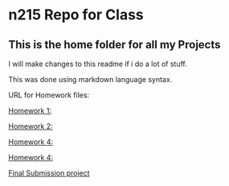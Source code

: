 # n215 Repo for Class

## This is the home folder for all my Projects

I will make changes to this readme if i do a lot of stuff. 

This was done using markdown language syntax.

URL for Homework files:

[Homework 1: ](https://pan21.github.io/215-repo-s/Eventsy-Hero/)

[Homework 2: ](https://pan21.github.io/215-repo-s/travelfy-hero/)

[Homework 4: ](https://pan21.github.io/215-repo-s/travelfy-hero/)

[Homework 4: ](https://pan21.github.io/215-repo-s/travelfy-hero/)




[Final Submission project](https://pan21.github.io/215-repo-s/travelfy-hero/)
